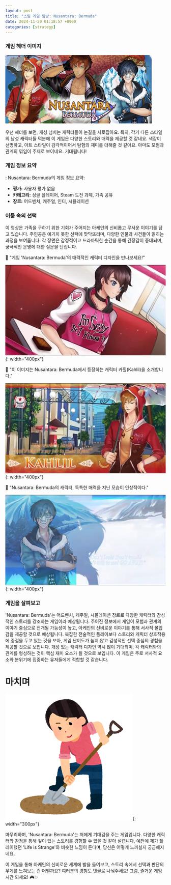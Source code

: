 ```yaml
---
layout: post
title: "스팀 게임 탐방: Nusantara: Bermuda"
date: 2024-11-20 01:18:57 +0900
categories: [strategy]
---
```


### 게임 헤더 이미지
![](/static/img/attached/3315900/Nusantara_Bermuda.jpg)

우선 헤더를 보면, 개성 넘치는 캐릭터들이 눈길을 사로잡아요. 특히, 각기 다른 스타일의 남성 캐릭터들 덕분에 이 게임은 다양한 스토리와 매력을 제공할 것 같네요. 색감이 선명하고, 아트 스타일이 감각적이어서 탐험의 재미를 더해줄 것 같아요. 아마도 모험과 관계의 엮임이 주제로 보이네요. 기대됩니다!

### 게임 정보 요약

: Nusantara: Bermuda의 게임 정보 요약:
- **평가:** 사용자 평가 없음
- **카테고리:** 싱글 플레이어, Steam 도전 과제, 가족 공유
- **장르:** 어드벤처, 캐주얼, 인디, 시뮬레이션

### 어둠 속의 선택
 이 영상은 가족을 구하기 위한 기회가 주어지는 아케인의 신비롭고 무서운 이야기를 담고 있습니다. 주인공은 예기치 못한 선택에 맞닥뜨리며, 다양한 인물과 사건들이 얽히는 과정을 보여줍니다. 각 장면은 감정적이고 드라마틱한 순간을 통해 긴장감이 증대되며, 궁극적인 운명에 대한 질문을 던집니다.

🔽 "게임 'Nusantara: Bermuda'의 매력적인 캐릭터 디자인을 만나보세요!"

![](/static/img/attached/3315900/frame_1460.jpg){: width="400px"}

🔽 "이 이미지는 Nusantara: Bermuda에서 등장하는 캐릭터 카힐(Kahlil)을 소개합니다."

![](/static/img/attached/3315900/frame_2044.jpg){: width="400px"}

🔽 "Nusantara: Bermuda의 캐릭터, 독특한 매력을 지닌 모습이 인상적이다."

![](/static/img/attached/3315900/frame_2336.jpg){: width="400px"}

### 게임을 살펴보고
'Nusantara: Bermuda'는 어드벤처, 캐주얼, 시뮬레이션 장르로 다양한 캐릭터와 감성적인 스토리를 강조하는 게임이라 예상됩니다. 주어진 정보에서 게임이 모험과 관계의 이야기 중심으로 전개될 가능성이 높고, 아케인의 신비로운 이야기를 통해 서사적 몰입감을 제공할 것으로 예상됩니다. 복잡한 전술적인 플레이보다 스토리와 캐릭터 상호작용에 중점을 두고 있는 것을 보아, 게임 난이도가 높지 않고 감성적인 선택 중심의 경험을 제공할 것으로 보입니다. 개성 있는 캐릭터 디자인 역시 많이 기대되며, 각 캐릭터와의 관계를 형성하는 것이 핵심 재미 요소가 될 것으로 보입니다. 이 게임은 주로 서사적 요소와 분위기에 집중하는 유저들에게 적합할 것 같습니다.
# 마치며
![](/static/img/attached/3315900/money_maizoukin_horu_woman.png){: width="300px"}

마무리하며, 'Nusantara: Bermuda'는 저에게 기대감을 주는 게임입니다. 다양한 캐릭터와 감정을 통해 깊이 있는 스토리를 경험할 수 있을 것 같아 설렙니다. 예전에 제가 플레이했던 'Life is Strange'와 비슷한 느낌이 든다며, 당신은 어떻게 느끼실지 궁금해지네요. 

이 게임을 통해 아케인의 신비로운 세계에 발을 들여보고, 스토리 속에서 선택과 판단의 무게를 느껴보는 건 어떨까요? 여러분의 경험도 댓글로 나눠주세요! 그럼, 즐거운 게임 시간 되세요! 🎮✨
